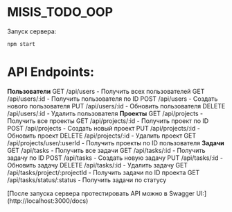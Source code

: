 ﻿# MISIS_TODO_OOP
Запуск сервера: 
```bash
npm start
```
# API Endpoints:

**Пользователи**
GET /api/users - Получить всех пользователей
GET /api/users/:id - Получить пользователя по ID
POST /api/users - Создать нового пользователя
PUT /api/users/:id - Обновить пользователя
DELETE /api/users/:id - Удалить пользователя
**Проекты**
GET /api/projects - Получить все проекты
GET /api/projects/:id - Получить проект по ID
POST /api/projects - Создать новый проект
PUT /api/projects/:id - Обновить проект
DELETE /api/projects/:id - Удалить проект
GET /api/projects/user/:userId - Получить проекты по ID пользователя
**Задачи**
GET /api/tasks - Получить все задачи
GET /api/tasks/:id - Получить задачу по ID
POST /api/tasks - Создать новую задачу
PUT /api/tasks/:id - Обновить задачу
DELETE /api/tasks/:id - Удалить задачу
GET /api/tasks/project/:projectId - Получить задачи по ID проекта
GET /api/tasks/status/:status - Получить задачи по статусу


[После запуска сервера протестировать API можно в Swagger UI:] (http://localhost:3000/docs)
